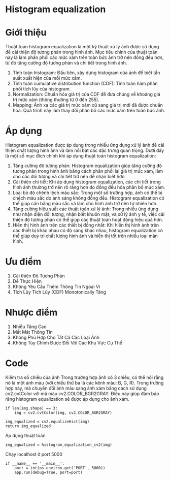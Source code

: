 # Histogram equalization
# Giới thiệu
 Thuật toán histogram equalization là một kỹ thuật xử lý ảnh được sử dụng để cải thiện độ tương phản trong hình ảnh. Mục tiêu chính của thuật toán này là làm phân phối các mức xám trên toàn bức ảnh trở nên đồng đều hơn, từ đó tăng cường độ tương phản và chi tiết trong hình ảnh.
1. Tính toán histogram: Đầu tiên, xây dựng histogram của ảnh để biết tần suất xuất hiện của mỗi mức xám.
2. Tính toán cumulative distribution function (CDF): Tính toán hàm phân phối tích lũy của histogram.
3. Normalization: Chuẩn hóa giá trị của CDF để đưa chúng về khoảng giá trị mức xám (thông thường từ 0 đến 255).
4. Mapping: Ánh xạ các giá trị mức xám cũ sang giá trị mới đã được chuẩn hóa. Quá trình này làm thay đổi phân bố các mức xám trên toàn bức ảnh.
# Áp dụng
Histogram equalization được áp dụng trong nhiều ứng dụng xử lý ảnh để cải thiện chất lượng hình ảnh và làm nổi bật các đặc trưng quan trọng. Dưới đây là một số mục đích chính khi áp dụng thuật toán histogram equalization:
1. Tăng cường độ tương phản: Histogram equalization giúp tăng cường độ tương phản trong hình ảnh bằng cách phân phối lại giá trị mức xám, làm cho các đối tượng và chi tiết trở nên dễ nhận biết hơn.
2. Cải thiện chi tiết: Khi áp dụng histogram equalization, các chi tiết trong hình ảnh thường trở nên rõ ràng hơn do đồng đều hóa phân bố mức xám.
3. Loại bỏ độ chênh lệch màu sắc: Trong một số trường hợp, ảnh có thể bị chệch màu sắc do ánh sáng không đồng đều. Histogram equalization có thể giúp cân bằng màu sắc và làm cho hình ảnh trở nên tự nhiên hơn.
4. Tăng cường hiệu suất các thuật toán xử lý ảnh: Trong nhiều ứng dụng như nhận diện đối tượng, nhận biết khuôn mặt, và xử lý ảnh y tế, việc cải thiện độ tương phản có thể giúp các thuật toán hoạt động hiệu quả hơn.
5. Hiển thị hình ảnh trên các thiết bị đồng nhất: Khi hiển thị hình ảnh trên các thiết bị khác nhau có độ sáng khác nhau, histogram equalization có thể giúp duy trì chất lượng hình ảnh và hiển thị tốt trên nhiều loại màn hình.
# Ưu điểm
1. Cải thiện Độ Tương Phản
2. Dễ Thực Hiện
3. Không Yêu Cầu Thêm Thông Tin Ngoại Vi
4. Tích Lũy Tích Lũy (CDF) Monotonically Tăng
# Nhược điểm
1. Nhiễu Tăng Cao
2. Mất Mát Thông Tin
3. Không Phù Hợp Cho Tất Cả Các Loại Ảnh
4. Không Tùy Chỉnh Được Đối Với Các Khu Vực Cụ Thể
# Code
Kiểm tra số chiều của ảnh
Trong trường hợp ảnh có 3 chiều, có thể nói rằng nó là một ảnh màu (với chiều thứ ba là các kênh màu: B, G, R). Trong trường hợp này, mã chuyển đổi ảnh màu sang ảnh xám bằng cách sử dụng cv2.cvtColor với mã màu cv2.COLOR_BGR2GRAY. Điều này giúp đảm bảo rằng histogram equalization sẽ được áp dụng cho ảnh xám.
 
    if len(img.shape) == 3:
        img = cv2.cvtColor(img, cv2.COLOR_BGR2GRAY)

    img_equalized = cv2.equalizeHist(img)
    return img_equalized

Áp dụng thuật toán
  
    img_equalized = histogram_equalization_cv2(img)

Chạy localhost ở port 5000

    if __name__ == '__main__':
        port = int(os.environ.get('PORT', 5000))
        app.run(debug=True, port=port)

